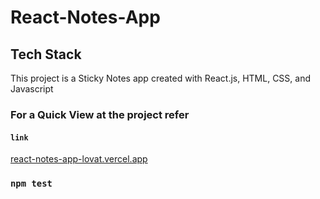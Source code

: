 # React-Notes-App


## Tech Stack

This project is a Sticky Notes app created with React.js, HTML, CSS, and Javascript


### For a Quick View at the project refer 

#### `link`
[react-notes-app-lovat.vercel.app](react-notes-app-lovat.vercel.app)

### `npm test`

